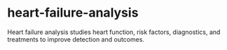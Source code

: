 # heart-failure-analysis
Heart failure analysis studies heart function, risk factors, diagnostics, and treatments to improve detection and outcomes.
